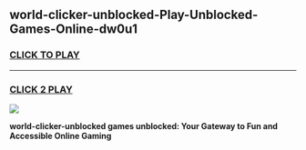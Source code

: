 
## world-clicker-unblocked-Play-Unblocked-Games-Online-dw0u1
<h3>
<a href="https://premium76.site?title=world-clicker-unblocked&ref=25A">CLICK TO PLAY</a></h3>
<hr>

<h3>
<a href="https://premium76.site?title=world-clicker-unblocked&ref=25A">CLICK 2 PLAY</a>
  
</h3>

<a href="https://premium76.site?title=world-clicker-unblocked&ref=25A"><img src="https://clearcache.store/games.png"></a>


**world-clicker-unblocked games unblocked: Your Gateway to Fun and Accessible Online Gaming**
